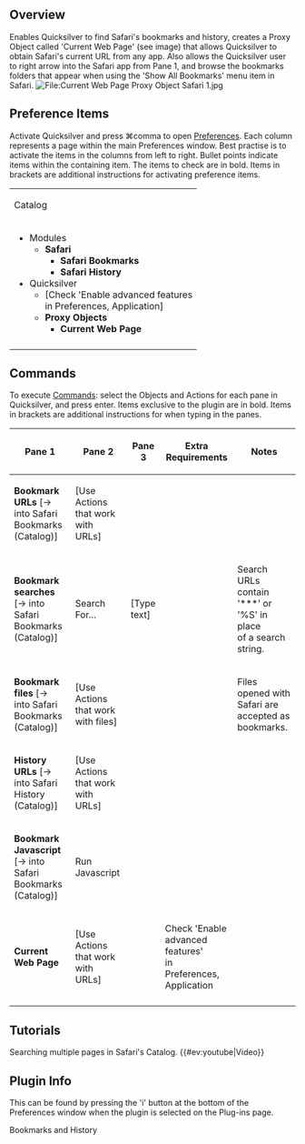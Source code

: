 ## Overview

Enables Quicksilver to find Safari's bookmarks and history, creates a
Proxy Object called 'Current Web Page' (see image) that allows
Quicksilver to obtain Safari's current URL from any app. Also allows the
Quicksilver user to right arrow into the Safari app from Pane 1, and
browse the bookmarks folders that appear when using the 'Show All
Bookmarks' menu item in Safari.
![<File:Current> Web Page Proxy Object Safari
1.jpg](Current_Web_Page_Proxy_Object_Safari_1.jpg "File:Current Web Page Proxy Object Safari 1.jpg")

## Preference Items

Activate Quicksilver and press ⌘comma to open
[Preferences](Preferences "wikilink"). Each column represents a page
within the main Preferences window. Best practise is to activate the
items in the columns from left to right. Bullet points indicate items
within the containing item. The items to check are in bold. Items in
brackets are additional instructions for activating preference items.

<table>
<tbody>
<tr class="odd">
<td><p>Catalog</p></td>
</tr>
<tr class="even">
<td><ul>
<li>Modules
<ul>
<li><b>Safari</b>
<ul>
<li><b>Safari Bookmarks</b></li>
<li><b>Safari History</b><br />
</li>
</ul></li>
</ul></li>
<li>Quicksilver
<ul>
<li>[Check 'Enable advanced features<br />
in Preferences, Application]</li>
<li><b>Proxy Objects</b>
<ul>
<li><b>Current Web Page</b></li>
</ul></li>
</ul></li>
</ul></td>
</tr>
<tr class="odd">
<td></td>
</tr>
</tbody>
</table>

## Commands

To execute [Commands](Commands "wikilink"): select the Objects and
Actions for each pane in Quicksilver, and press enter. Items exclusive
to the plugin are in bold. Items in brackets are additional instructions
for when typing in the panes.

<table>
<thead>
<tr class="header">
<th><p>Pane 1</p></th>
<th><p>Pane 2</p></th>
<th><p>Pane 3</p></th>
<th><p>Extra Requirements</p></th>
<th><p>Notes</p></th>
</tr>
</thead>
<tbody>
<tr class="odd">
<td><p><b>Bookmark URLs</b> [→ into Safari Bookmarks (Catalog)]</p></td>
<td><p>[Use Actions that work with URLs]</p></td>
<td></td>
<td></td>
<td></td>
</tr>
<tr class="even">
<td><p><b>Bookmark searches</b> [→ into Safari Bookmarks
(Catalog)]</p></td>
<td><p>Search For…</p></td>
<td><p>[Type text]</p></td>
<td></td>
<td><p>Search URLs contain '***' or '%S' in place<br />
of a search string.<br />
</p></td>
</tr>
<tr class="odd">
<td><p><b>Bookmark files</b> [→ into Safari Bookmarks
(Catalog)]</p></td>
<td><p>[Use Actions that work with files]</p></td>
<td></td>
<td></td>
<td><p>Files opened with Safari are accepted as bookmarks.</p></td>
</tr>
<tr class="even">
<td><p><b>History URLs</b> [→ into Safari History (Catalog)]</p></td>
<td><p>[Use Actions that work with URLs]</p></td>
<td></td>
<td></td>
<td></td>
</tr>
<tr class="odd">
<td><p><b>Bookmark Javascript</b> [→ into Safari Bookmarks
(Catalog)]</p></td>
<td><p>Run Javascript</p></td>
<td></td>
<td></td>
<td></td>
</tr>
<tr class="even">
<td><p><b>Current Web Page</b></p></td>
<td><p>[Use Actions that work with URLs]</p></td>
<td></td>
<td><p>Check 'Enable advanced features'<br />
in Preferences, Application</p></td>
<td></td>
</tr>
<tr class="odd">
<td></td>
<td></td>
<td></td>
<td></td>
<td></td>
</tr>
</tbody>
</table>



## Tutorials

Searching multiple pages in Safari's Catalog. {{#ev:youtube\|Video}}

## Plugin Info

This can be found by pressing the 'i' button at the bottom of the
Preferences window when the plugin is selected on the Plug-ins page.

Bookmarks and History